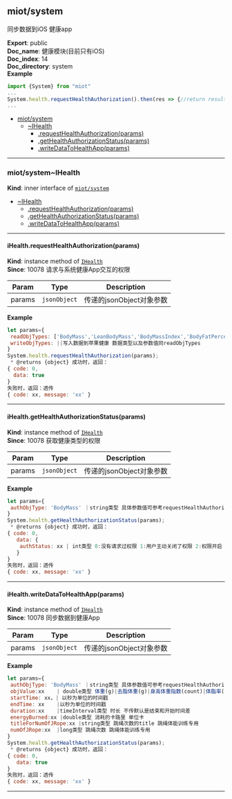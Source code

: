 <a name="module_miot/system"></a>

## miot/system
同步数据到iOS 健康app

**Export**: public  
**Doc_name**: 健康模块(目前只有iOS)  
**Doc_index**: 14  
**Doc_directory**: system  
**Example**  
```js
import {System} from "miot"
...
System.health.requestHealthAuthorization().then(res => {//return result})
...
```

* [miot/system](#module_miot/system)
    * [~IHealth](#module_miot/system..IHealth)
        * [.requestHealthAuthorization(params)](#module_miot/system..IHealth+requestHealthAuthorization)
        * [.getHealthAuthorizationStatus(params)](#module_miot/system..IHealth+getHealthAuthorizationStatus)
        * [.writeDataToHealthApp(params)](#module_miot/system..IHealth+writeDataToHealthApp)


* * *

<a name="module_miot/system..IHealth"></a>

### miot/system~IHealth
**Kind**: inner interface of [<code>miot/system</code>](#module_miot/system)  

* [~IHealth](#module_miot/system..IHealth)
    * [.requestHealthAuthorization(params)](#module_miot/system..IHealth+requestHealthAuthorization)
    * [.getHealthAuthorizationStatus(params)](#module_miot/system..IHealth+getHealthAuthorizationStatus)
    * [.writeDataToHealthApp(params)](#module_miot/system..IHealth+writeDataToHealthApp)


* * *

<a name="module_miot/system..IHealth+requestHealthAuthorization"></a>

#### iHealth.requestHealthAuthorization(params)
**Kind**: instance method of [<code>IHealth</code>](#module_miot/system..IHealth)  
**Since**: 10078
请求与系统健康App交互的权限  

| Param | Type | Description |
| --- | --- | --- |
| params | <code>jsonObject</code> | 传递的jsonObject对象参数 |

**Example**  
```js
let params={
 readObjTypes: ['BodyMass','LeanBodyMass','BodyMassIndex','BodyFatPercentage','JumpRope']从苹果健康读取数据 array类型 //数据含义依次对应：体重|去脂体重|身高体重指数|体脂率|跳绳
 writeObjTypes: ||写入数据到苹果健康 数据类型以及参数值同readObjTypes 
}
System.health.requestHealthAuthorization(params);
 * @returns {object} 成功时，返回：
{ code: 0,
  data: true
}
失败时，返回：透传
{ code: xx, message: 'xx' }
```

* * *

<a name="module_miot/system..IHealth+getHealthAuthorizationStatus"></a>

#### iHealth.getHealthAuthorizationStatus(params)
**Kind**: instance method of [<code>IHealth</code>](#module_miot/system..IHealth)  
**Since**: 10078
获取健康类型的权限  

| Param | Type | Description |
| --- | --- | --- |
| params | <code>jsonObject</code> | 传递的jsonObject对象参数 |

**Example**  
```js
let params={
 authObjType: 'BodyMass' ｜string类型 具体参数值可参考requestHealthAuthorization API参数authObjTypes定义
}
System.health.getHealthAuthorizationStatus(params);
 * @returns {object} 成功时，返回：
{ code: 0,
   data: {
    authStatus: xx | int类型 0:没有请求过权限 1:用户主动关闭了权限 2:权限开启   
   }
}
失败时，返回：透传
{ code: xx, message: 'xx' }
```

* * *

<a name="module_miot/system..IHealth+writeDataToHealthApp"></a>

#### iHealth.writeDataToHealthApp(params)
**Kind**: instance method of [<code>IHealth</code>](#module_miot/system..IHealth)  
**Since**: 10078
同步数据到健康App  

| Param | Type | Description |
| --- | --- | --- |
| params | <code>jsonObject</code> | 传递的jsonObject对象参数 |

**Example**  
```js
let params={
 authObjType: 'BodyMass' ｜string类型 具体参数值可参考requestHealthAuthorization API参数authObjTypes定义
 objValue:xx    | double类型 体重(g)|去脂体重(g)|身高体重指数(count)|体脂率(0.0 - 1.0)
 startTime: xx，| 以秒为单位的时间戳 
 endTime: xx    |以秒为单位的时间戳
 duration:xx    |timeInterval类型 时长 不传默认是结束和开始时间差
 energyBurned:xx |double类型 消耗的卡路里 单位卡
 titleForNumOfJRope:xx |string类型 跳绳次数的title 跳绳体能训练专用
 numOfJRope:xx  |long类型 跳绳次数 跳绳体能训练专用
}
System.health.getHealthAuthorizationStatus(params);
 * @returns {object} 成功时，返回：
{ code: 0,
   data: true
}
失败时，返回：透传
{ code: xx, message: 'xx' }
```

* * *

